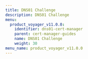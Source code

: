 ```yaml
---
title: DNS01 Challenge
description: DNS01 Challenge
menu:
  product_voyager_v11.0.0:
    identifier: dns01-cert-manager
    parent: cert-manager-guides
    name: DNS01 Challenge
    weight: 30
menu_name: product_voyager_v11.0.0
---
```


